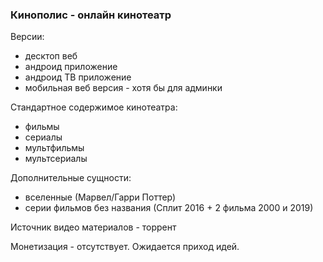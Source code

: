 ### Кинополис - онлайн кинотеатр

Версии:
- десктоп веб
- андроид приложение
- андроид ТВ приложение
- мобильная веб версия - хотя бы для админки

Стандартное содержимое кинотеатра:
- фильмы
- сериалы
- мультфильмы
- мультсериалы

Дополнительные сущности:
- вселенные (Марвел/Гарри Поттер)
- серии фильмов без названия (Сплит 2016 + 2 фильма 2000 и 2019)

Источник видео материалов - торрент

Монетизация - отсутствует. Ожидается приход идей.

